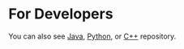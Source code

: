 For Developers
============

You can also see [Java](https://github.com/starlangsoftware/TurkishWordNet), [Python](https://github.com/starlangsoftware/TurkishWordNet-Py), or [C++](https://github.com/starlangsoftware/TurkishWordNet-CPP) repository.
